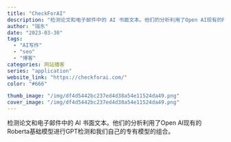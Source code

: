 ```yaml
---
title: "CheckForAI"
description: "检测论文和电子邮件中的 AI 书面文本。他们的分析利用了Open AI现有的Roberta基础模型进行GPT检测和我们自"
author: "瑞东"
date: "2023-03-30"
tags:
  - "AI写作"
  - "seo"
  - "博客"
categories: 网站播客
series: "application"
website_link: "https://checkforai.com/"
color: "#666"

thumb_image: "/img/df4d5442bc237ed4d38a54e11524da49.png"
cover_image: "/img/df4d5442bc237ed4d38a54e11524da49.png"
---
```


检测论文和电子邮件中的 AI 书面文本。他们的分析利用了Open AI现有的Roberta基础模型进行GPT检测和我们自己的专有模型的组合。